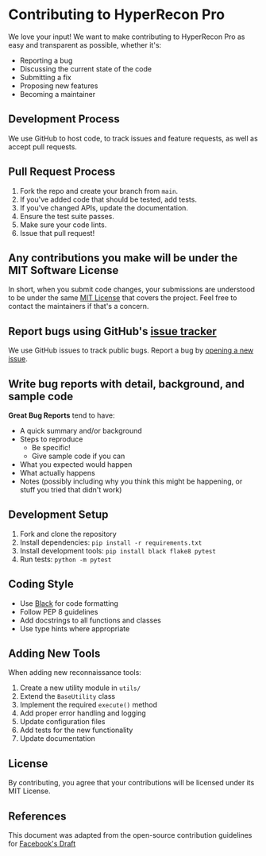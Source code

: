 # Contributing to HyperRecon Pro

We love your input! We want to make contributing to HyperRecon Pro as easy and transparent as possible, whether it's:

- Reporting a bug
- Discussing the current state of the code
- Submitting a fix
- Proposing new features
- Becoming a maintainer

## Development Process

We use GitHub to host code, to track issues and feature requests, as well as accept pull requests.

## Pull Request Process

1. Fork the repo and create your branch from `main`.
2. If you've added code that should be tested, add tests.
3. If you've changed APIs, update the documentation.
4. Ensure the test suite passes.
5. Make sure your code lints.
6. Issue that pull request!

## Any contributions you make will be under the MIT Software License

In short, when you submit code changes, your submissions are understood to be under the same [MIT License](LICENSE) that covers the project. Feel free to contact the maintainers if that's a concern.

## Report bugs using GitHub's [issue tracker](https://github.com/saurabhtomar/hyperrecon-pro/issues)

We use GitHub issues to track public bugs. Report a bug by [opening a new issue](https://github.com/saurabhtomar/hyperrecon-pro/issues/new).

## Write bug reports with detail, background, and sample code

**Great Bug Reports** tend to have:

- A quick summary and/or background
- Steps to reproduce
  - Be specific!
  - Give sample code if you can
- What you expected would happen
- What actually happens
- Notes (possibly including why you think this might be happening, or stuff you tried that didn't work)

## Development Setup

1. Fork and clone the repository
2. Install dependencies: `pip install -r requirements.txt`
3. Install development tools: `pip install black flake8 pytest`
4. Run tests: `python -m pytest`

## Coding Style

- Use [Black](https://black.readthedocs.io/) for code formatting
- Follow PEP 8 guidelines
- Add docstrings to all functions and classes
- Use type hints where appropriate

## Adding New Tools

When adding new reconnaissance tools:

1. Create a new utility module in `utils/`
2. Extend the `BaseUtility` class
3. Implement the required `execute()` method
4. Add proper error handling and logging
5. Update configuration files
6. Add tests for the new functionality
7. Update documentation

## License

By contributing, you agree that your contributions will be licensed under its MIT License.

## References

This document was adapted from the open-source contribution guidelines for [Facebook's Draft](https://github.com/facebook/draft-js/blob/a9316a723f9e918afde44dea68b5f9f39b7d9b00/CONTRIBUTING.md)
